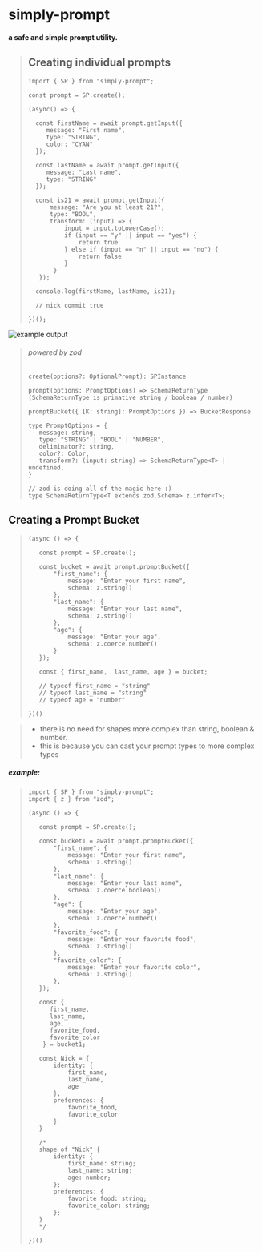 # simply-prompt 
#### a safe and simple prompt utility. 

> ## Creating individual prompts
> ```
>import { SP } from "simply-prompt";
>
>const prompt = SP.create();
>
>(async() => {
>
>   const firstName = await prompt.getInput({
>      message: "First name",
>      type: "STRING",
>      color: "CYAN"
>   });
>
>   const lastName = await prompt.getInput({
>      message: "Last name",
>      type: "STRING"
>   });
>
>   const is21 = await prompt.getInput({
>       message: "Are you at least 21?",
>       type: "BOOL",
>       transform: (input) => {
>           input = input.toLowerCase();
>           if (input == "y" || input == "yes") {
>               return true 
>           } else if (input == "n" || input == "no") {
>               return false
>           }
>        } 
>    });
>   
>   console.log(firstName, lastName, is21);
>
>   // nick commit true
>
>})();
>```

![example output](https://github.com/nickcognito/simply-prompt/blob/master/examples/example1.jpg?raw=true)

>###### powered by zod
>
>```
> create(options?: OptionalPrompt): SPInstance
>
> prompt(options: PromptOptions) => SchemaReturnType 
> (SchemaReturnType is primative string / boolean / number)
>
> promptBucket({ [K: string]: PromptOptions }) => BucketResponse 
>
> type PromptOptions = {
>    message: string,
>    type: "STRING" | "BOOL" | "NUMBER",
>    deliminator?: string,
>    color?: Color,
>    transform?: (input: string) => SchemaReturnType<T> | undefined,
> }
>
> // zod is doing all of the magic here :)
> type SchemaReturnType<T extends zod.Schema> z.infer<T>;
>``` 
## Creating a Prompt Bucket 
>```
>(async () => {
>    
>    const prompt = SP.create();
>    
>    const bucket = await prompt.promptBucket({
>        "first_name": {
>            message: "Enter your first name",
>            schema: z.string()
>        },
>        "last_name": {
>            message: "Enter your last name",
>            schema: z.string()
>        },
>        "age": {
>            message: "Enter your age",
>            schema: z.coerce.number()
>        }
>    });
>
>    const { first_name,  last_name, age } = bucket;
>
>    // typeof first_name = "string"
>    // typeof last_name = "string"
>    // typeof age = "number"
>
>})()
>```

> - there is no need for shapes more complex than string, boolean & number.
> - this is because you can cast your prompt types to more complex types
##### example:
>
>```
> import { SP } from "simply-prompt";
> import { z } from "zod";
>
>(async () => {
>    
>    const prompt = SP.create();
>    
>    const bucket1 = await prompt.promptBucket({
>        "first_name": {
>            message: "Enter your first name",
>            schema: z.string()
>        },
>        "last_name": {
>            message: "Enter your last name",
>            schema: z.coerce.boolean()
>        },
>        "age": {
>            message: "Enter your age",
>            schema: z.coerce.number()
>        },
>        "favorite_food": {
>            message: "Enter your favorite food",
>            schema: z.string()
>        },
>        "favorite_color": {
>            message: "Enter your favorite color",
>            schema: z.string()
>        },
>    });
>
>    const { 
>       first_name,
>       last_name, 
>       age,
>       favorite_food,
>       favorite_color
>     } = bucket1;
>
>    const Nick = {
>        identity: {
>            first_name,
>            last_name,
>            age
>        },
>        preferences: {
>            favorite_food,
>            favorite_color
>        }
>    }
>
>    /*
>    shape of "Nick" {
>        identity: {
>            first_name: string;
>            last_name: string;
>            age: number;
>        };
>        preferences: {
>            favorite_food: string;
>            favorite_color: string;
>        };
>    }
>    */
>
>})()